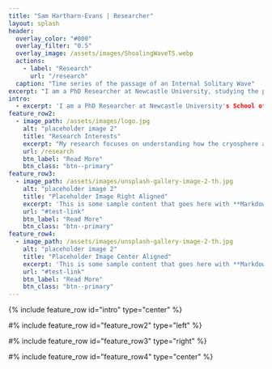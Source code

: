 ```yaml
---
title: "Sam Hartharn-Evans | Researcher"
layout: splash
header:
  overlay_color: "#000"
  overlay_filter: "0.5"
  overlay_image: /assets/images/ShoalingWaveTS.webp
  actions:
    - label: "Research"
      url: "/research"
  caption: "Time series of the passage of an Internal Solitary Wave"
excerpt: "I am a PhD Researcher at Newcastle University, studying the physical processes in the ocean through laboratory experiments and lab-scale simulations."
intro: 
  - excerpt: 'I am a PhD Researcher at Newcastle University's School of Mathematics, Statistics and Physics, funded as part of the [ONE Planet Doctoral Training Programme](https://research.ncl.ac.uk/one-planet/ourprogramme/). Studying my BSc in Marine Biology and Oceanography, and an MSc in Physical Oceanography at Bangor University, I have an interest in understanding physical processes in the ocean, and how they interact with different systems. In particular I research the processes surrounding sea ice in the rapidly changing Arctic Ocean, currently by investigating the interactions between sea ice and internal solitary waves in the laboratory.'
feature_row2:
  - image_path: /assets/images/logo.jpg
    alt: "placeholder image 2"
    title: "Research Interests"
    excerpt: "My research focuses on understanding how the cryosphere and oceans interact in a variety of scales. My BSc and MSc dissertations both investigated how large-scale freshwater patterns could influence the transfer of heat from warm Atlantic water to waters at the surface (and subsequently ice). My PhD Project, titled “internal solitary waves in ice-covered waters”, turns to more of a process-based approach. This project investigates how oceanic internal solitary waves (which are waves travel along density interfaces within the water column, and act in a “solitary” manner) interacts with sea ice. This research is primarily laboratory based, using a 7m long flume tank in our laboratory, along with numerical simulations."
    url: /research
    btn_label: "Read More"
    btn_class: "btn--primary"
feature_row3:
  - image_path: /assets/images/unsplash-gallery-image-2-th.jpg
    alt: "placeholder image 2"
    title: "Placeholder Image Right Aligned"
    excerpt: 'This is some sample content that goes here with **Markdown** formatting. Right aligned with `type="right"`'
    url: "#test-link"
    btn_label: "Read More"
    btn_class: "btn--primary"
feature_row4:
  - image_path: /assets/images/unsplash-gallery-image-2-th.jpg
    alt: "placeholder image 2"
    title: "Placeholder Image Center Aligned"
    excerpt: 'This is some sample content that goes here with **Markdown** formatting. Centered with `type="center"`'
    url: "#test-link"
    btn_label: "Read More"
    btn_class: "btn--primary"
---
```


{% include feature_row id="intro" type="center" %}

#% include feature_row id="feature_row2" type="left" %}

#% include feature_row id="feature_row3" type="right" %}

#% include feature_row id="feature_row4" type="center" %}
